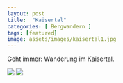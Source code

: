 ```yaml
---
layout: post
title:  "Kaisertal"
categories: [ Bergwandern ]
tags: [featured]
image: assets/images/kaisertal1.jpg
---
```

Geht immer: Wanderung im Kaisertal.


<img src="/assets/images/kaisertal2.jpg" class="inline"/>

<img src="/assets/images/kaisertal3.jpg" class="inline"/>
